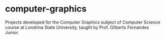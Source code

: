 # computer-graphics
Projects developed for the Computer Graphics subject of Computer Science course at Londrina State University, taught by Prof. Gilberto Fernandes Junior.
